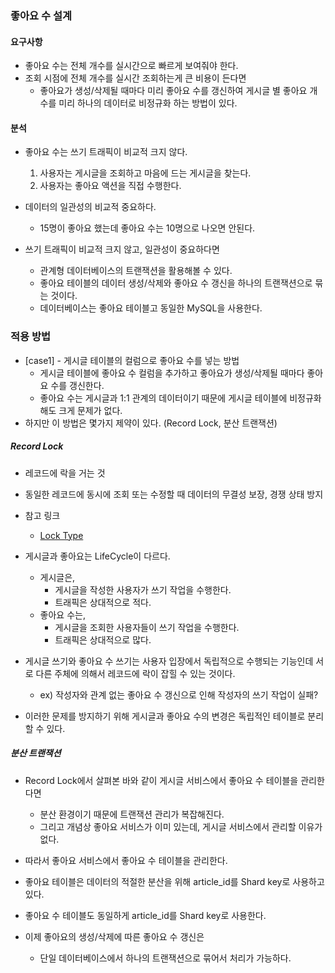 ### 좋아요 수 설계

#### 요구사항

- 좋아요 수는 전체 개수를 실시간으로 빠르게 보여줘야 한다.
- 조회 시점에 전체 개수를 실시간 조회하는게 큰 비용이 든다면
  - 좋아요가 생성/삭제될 때마다 미리 좋아요 수를 갱신하여 게시글 별 좋아요 개수를 미리 하나의 데이터로 비정규화 하는 방법이 있다.

#### 분석

- 좋아요 수는 쓰기 트래픽이 비교적 크지 않다.
  1. 사용자는 게시글을 조회하고 마음에 드는 게시글을 찾는다.
  2. 사용자는 좋아요 액션을 직접 수행한다.
- 데이터의 일관성의 비교적 중요하다.
  - 15명이 좋아요 했는데 좋아요 수는 10명으로 나오면 안된다.

- 쓰기 트래픽이 비교적 크지 않고, 일관성이 중요하다면
  - 관계형 데이터베이스의 트랜잭션을 활용해볼 수 있다.
  - 좋아요 테이블의 데이터 생성/삭제와 좋아요 수 갱신을 하나의 트랜잭션으로 묶는 것이다.
  - 데이터베이스는 좋아요 테이블고 동일한 MySQL을 사용한다.

### 적용 방법

- [case1] - 게시글 테이블의 컬럼으로 좋아요 수를 넣는 방법
  - 게시글 테이블에 좋아요 수 컬럼을 추가하고 좋아요가 생성/삭제될 때마다 좋아요 수를 갱신한다.
  - 좋아요 수는 게시글과 1:1 관계의 데이터이기 때문에 게시글 테이블에 비정규화 해도 크게 문제가 없다.
- 하지만 이 방법은 몇가지 제약이 있다. (Record Lock, 분산 트랜잭션)

##### Record Lock
- 레코드에 락을 거는 것
- 동일한 레코드에 동시에 조회 또는 수정할 때 데이터의 무결성 보장, 경쟁 상태 방지

- 참고 링크
  - [Lock Type](https://jaeseongdev.github.io/development/2021/06/16/Lock%EC%9D%98-%EC%A2%85%EB%A5%98-(Shared-Lock,-Exclusive-Lock,-Record-Lock,-Gap-Lock,-Next-key-Lock)/)

- 게시글과 좋아요는 LifeCycle이 다르다.
  - 게시글은,
    - 게시글을 작성한 사용자가 쓰기 작업을 수행한다.
    - 트래픽은 상대적으로 적다.
  - 좋아요 수는,
    - 게시글을 조회한 사용자들이 쓰기 작업을 수행한다.
    - 트래픽은 상대적으로 많다.

- 게시글 쓰기와 좋아요 수 쓰기는 사용자 입장에서 독립적으로 수행되는 기능인데 서로 다른 주체에 의해서 레코드에 락이 잡힐 수 있는 것이다.
  - ex) 작성자와 관계 없는 좋아요 수 갱신으로 인해 작성자의 쓰기 작업이 실패?
- 이러한 문제를 방지하기 위해 게시글과 좋아요 수의 변경은 독립적인 테이블로 분리할 수 있다.

##### 분산 트랜잭션
- Record Lock에서 살펴본 바와 같이 게시글 서비스에서 좋아요 수 테이블을 관리한다면
  - 분산 환경이기 때문에 트랜잭션 관리가 복잡해진다.
  - 그리고 개념상 좋아요 서비스가 이미 있는데, 게시글 서비스에서 관리할 이유가 없다.
- 따라서 좋아요 서비스에서 좋아요 수 테이블을 관리한다.

- 좋아요 테이블은 데이터의 적절한 분산을 위해 article_id를 Shard key로 사용하고 있다.
- 좋아요 수 테이블도 동일하게 article_id를 Shard key로 사용한다.

- 이제 좋아요의 생성/삭제에 따른 좋아요 수 갱신은
  - 단일 데이터베이스에서 하나의 트랜잭션으로 묶어서 처리가 가능하다.

